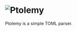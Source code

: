 ![Ptolemy](https://raw.github.com/natansh/ptolemy/master/ptolemy.jpg)
=======

Ptolemy is a simple TOML parser.
